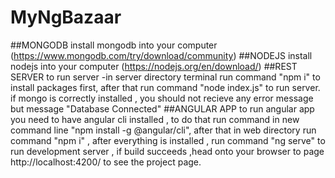 # MyNgBazaar
##MONGODB
  install mongodb into your computer (https://www.mongodb.com/try/download/community)
##NODEJS
  install nodejs into your computer (https://nodejs.org/en/download/)
##REST SERVER
  to run server -in server directory terminal run command "npm i" to install packages first, after that run command "node index.js" to run server.
  if mongo is correctly installed , you should not recieve any error message but message "Database Connected"
##ANGULAR APP
  to run angular app you need to have angular cli installed , to do that run command in new command line "npm install -g @angular/cli",
  after that in web directory run command "npm i" , after everything is installed , run command "ng serve" to run development server ,
  if build succeeds ,head onto your browser to page http://localhost:4200/ to see the project page.
